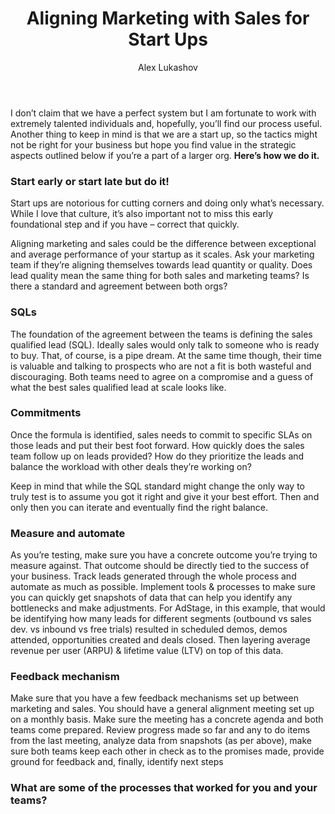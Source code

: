 ﻿---
layout: blog
title: Aligning Marketing with Sales for Start Ups
description: It’s no secret that marketing needs to be aligned with sales. Though apparent, pulling it off is actually quite challenging. In this article, I’ll share some of the best practices of how we go about aligning marketing and sales at AdStage
coverImage: 
publishDate: Jul 20, 2016

author: Alex Lukashov
authorProfile: 
authorImage: img/alex-lukashov.png
---

I don’t claim that we have a perfect system but I am fortunate to work with extremely talented individuals and, hopefully, you’ll find our process useful. Another thing to keep in mind is that we are a start up, so the tactics might not be right for your business but hope you find value in the strategic aspects outlined below if you’re a part of a larger org. **Here’s how we do it.**

### Start early or start late but do it!

Start ups are notorious for cutting corners and doing only what’s necessary. While I love that culture, it’s also important not to miss this early foundational step and if you have – correct that quickly.

Aligning marketing and sales could be the difference between exceptional and average performance of your startup as it scales. Ask your marketing team if they’re aligning themselves towards lead quantity or quality. Does lead quality mean the same thing for both sales and marketing teams? Is there a standard and agreement between both orgs?

### SQLs

The foundation of the agreement between the teams is defining the sales qualified lead (SQL). Ideally sales would only talk to someone who is ready to buy. That, of course, is a pipe dream. At the same time though, their time is valuable and talking to prospects who are not a fit is both wasteful and discouraging. Both teams need to agree on a compromise and a guess of what the best sales qualified lead at scale looks like.

### Commitments

Once the formula is identified, sales needs to commit to specific SLAs on those leads and put their best foot forward. How quickly does the sales team follow up on leads provided? How do they prioritize the leads and balance the workload with other deals they’re working on?

Keep in mind that while the SQL standard might change the only way to truly test is to assume you got it right and give it your best effort. Then and only then you can iterate and eventually find the right balance.

### **Measure** and **automate**

As you’re testing, make sure you have a concrete outcome you’re trying to measure against. That outcome should be directly tied to the success of your business. Track leads generated through the whole process and automate as much as possible. Implement tools & processes to make sure you can quickly get snapshots of data that can help you identify any bottlenecks and make adjustments. For AdStage, in this example, that would be identifying how many leads for different segments (outbound vs sales dev. vs inbound vs free trials) resulted in scheduled demos, demos attended, opportunities created and deals closed. Then layering average revenue per user (ARPU) & lifetime value (LTV) on top of this data.

### **Feedback** mechanism

Make sure that you have a few feedback mechanisms set up between marketing and sales. You should have a general alignment meeting set up on a monthly basis. Make sure the meeting has a concrete agenda and both teams come prepared. Review progress made so far and any to do items from the last meeting, analyze data from snapshots (as per above), make sure both teams keep each other in check as to the promises made, provide ground for feedback and, finally, identify next steps

### What are some of the processes that worked for you and your teams?